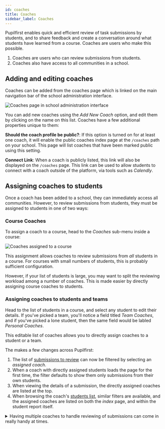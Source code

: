 ```yaml
---
id: coaches
title: Coaches
sidebar_label: Coaches
---
```


Pupilfirst enables quick and efficient review of task submissions by students, and to share feedback and create a conversation around what students have learned from a course. Coaches are users who make this possible.

1. Coaches are users who can review submissions from students.
2. Coaches also have access to all communities in a school.

## Adding and editing coaches

Coaches can be added from the coaches page which is linked on the main navigation bar of the school administration interface.

![Coaches page in school administration interface](https://res.cloudinary.com/sv-co/image/upload/v1574236845/pupilfirst_documentation/coaches/coaches_page_xjrmba.png)

You can add new coaches using the _Add New Coach_ option, and edit them by clicking on the name on this list. Coaches have a few additional properties unique to them:

**Should the coach profile be public?**: If this option is turned on for at least one coach, it will enable the public coaches index page at the `/coaches` path on your school. This page will list coaches that have been marked public using this setting.

**Connect Link**: When a coach is publicly listed, this link will also be displayed on the `/coaches` page. This link can be used to allow students to connect with a coach outside of the platform, via tools such as _Calendly_.

## Assigning coaches to students

Once a coach has been added to a school, they can immediately access all communities. However, to review submissions from students, they must be assigned to students in one of two ways:

### Course Coaches

To assign a coach to a course, head to the _Coaches_ sub-menu inside a course:

![Coaches assigned to a course](https://res.cloudinary.com/sv-co/image/upload/v1589824687/pupilfirst_documentation/coaches/course_coaches_page_jql0rz.png)

This assignment allows coaches to review submissions from _all_ students in a course. For courses with small numbers of students, this is probably sufficient configuration.

However, if your list of students is large, you may want to split the reviewing workload among a number of coaches. This is made easier by directly assigning course coaches to students.

### Assigning coaches to students and teams

Head to the list of students in a course, and select any student to edit their details. If you've picked a team, you'll notice a field titled _Team Coaches_, and if you've picked a lone student, then the same field would be labled _Personal Coaches_.

This editable list of coaches allows you to directly assign coaches to a student or a team.

The makes a few changes across Pupilfirst:

1. The list of [submissions to review](/users/reviewing_submissions) can now be filtered by selecting an _assigned coach_.
2. When a coach with directly assigned students loads the page for the first time, the filter defaults to show them only submissions from their own students.
3. When viewing the details of a submission, the directly assigned coaches are listed at the top.
4. When browsing the coach's [students list](/users/student_reports), similar filters are available, and the assigned coaches are listed on both the _index_ page, and within the student report itself.

<details>
  <summary>Having multiple coaches to handle reviewing of submissions can come in really handy at times.</summary>
  <div>
  This allows coaches to do something as simple as take a few days off, asking a peer to take care of their students. If students are directly assigned, then the filtering functions that are available in the coach's review interface and students
  list makes finding applicable submissions and students simple.
  </div>
</details>
